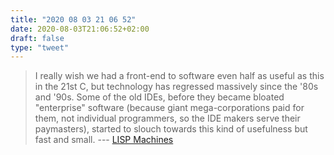 ```yaml
---
title: "2020 08 03 21 06 52"
date: 2020-08-03T21:06:52+02:00
draft: false
type: "tweet"
---
```

> I really wish we had a front-end to software even half as useful as this in the 21st C, but technology has regressed massively since the '80s and '90s. Some of the old IDEs, before they became bloated "enterprise" software (because giant mega-corporations paid for them, not individual programmers, so the IDE makers serve their paymasters), started to slouch towards this kind of usefulness but fast and small. --- [LISP Machines](https://mdhughes.tech/2020/04/27/lisp-machines/)
